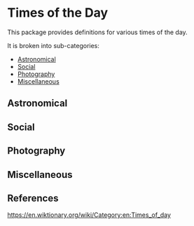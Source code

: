 Times of the Day
====================

This package provides definitions for various times of the day.

It is broken into sub-categories:
- [Astronomical](#Astronomical)
- [Social](#Social)
- [Photography](#Photography)
- [Miscellaneous](#Miscellaneous)

Astronomical
---------------



Social
-------


Photography
--------------


Miscellaneous
----------------


References
-------------
https://en.wiktionary.org/wiki/Category:en:Times_of_day

